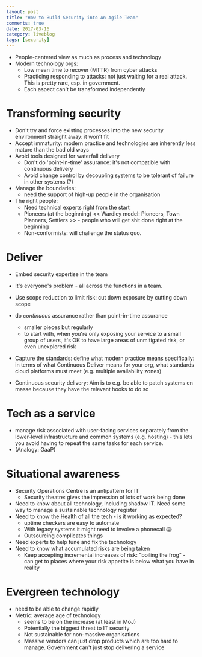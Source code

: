 ```yaml
---
layout: post
title: "How to Build Security into An Agile Team"
comments: true
date: 2017-03-16
category: liveblog
tags: [security]
---
```


- People-centered view as much as process and technology
- Modern technology orgs:
  - Low mean time to recover (MTTR) from cyber attacks
  - Practicing responding to attacks: not just waiting for a real attack. This
    is pretty rare, esp. in government.
  - Each aspect can't be transformed independently

# Transforming security

- Don't try and force existing processes into the new security environment
  straight away: it won't fit
- Accept immaturity: modern practice and technologies are inherently less
  mature than the bad old ways
- Avoid tools designed for waterfall delivery
  - Don't do 'point-in-time' assurance: it's not compatible with continuous
    delivery
  - Avoid change control by decoupling systems to be tolerant of failure in
    other systems (?)
- Manage the boundaries:
  - need the support of high-up people in the organisation
- The right people:
  - Need technical experts right from the start
  - Pioneers (at the beginning) << Wardley model: Pioneers, Town Planners,
    Settlers >> - people who will get shit done right at the beginning
  - Non-conformists: will challenge the status quo.

# Deliver

- Embed security expertise in the team
- It's everyone's problem - all across the functions in a team.
- Use scope reduction to limit risk: cut down exposure by cutting down scope
- do _continuous_ assurance rather than point-in-time assurance
  - smaller pieces but regularly
  - to start with, when you're only exposing your service to a small group of
    users, it's OK to have large areas of unmitigated risk, or even unexplored
    risk
- Capture the standards: define what modern practice means specifically: in
  terms of what Continuous Deliver means for your org, what standards cloud
  platforms must meet (e.g. multiple availability zones)

- Continuous security delivery: Aim is to e.g. be able to patch systems en
  masse because they have the relevant hooks to do so

# Tech as a service

- manage risk associated with user-facing services separately from the
  lower-level infrastructure and common systems (e.g. hosting) - this lets
  you avoid having to repeat the same tasks for each service.
- (Analogy: GaaP)

# Situational awareness

- Security Operations Centre is an antipattern for IT
  - Security theatre: gives the impression of lots of work being done
- Need to know about all technology, including shadow IT. Need some way to
  manage a sustainable technology register
- Need to know the Health of all the tech - is it working as expected?
  - uptime checkers are easy to automate
  - With legacy systems it might need to involve a phonecall 😱
  - Outsourcing complicates things
- Need experts to help tune and fix the technology
- Need to know what accumulated risks are being taken
  - Keep accepting incremental increases of risk: "boiling the frog" - can get
    to places where your risk appetite is below what you have in reality

# Evergreen technology

- need to be able to change rapidly
- Metric: average age of technology
  - seems to be on the increase (at least in MoJ)
  - Potentially the biggest threat to IT security
  - Not sustainable for non-massive organisations
  - Massive vendors can just drop products which are too hard to manage.
    Government can't just stop delivering a service

